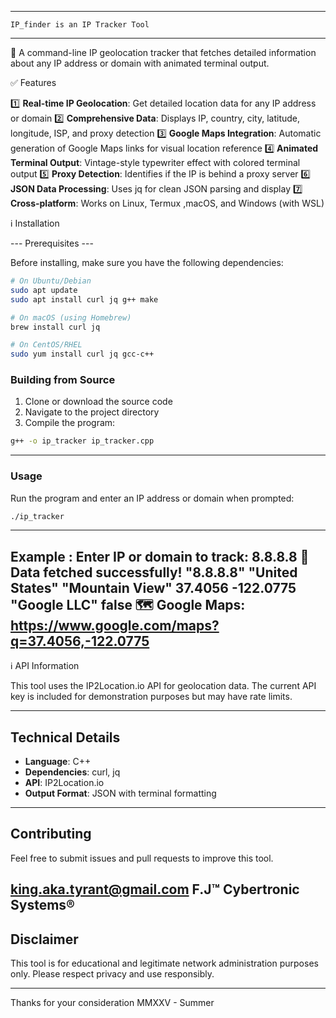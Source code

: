 ---------------------------------------
    IP_finder is an IP Tracker Tool
---------------------------------------
📒 A command-line IP geolocation tracker that fetches detailed information about any IP address or domain with animated terminal output.

✅ Features

1️⃣ **Real-time IP Geolocation**: Get detailed location data for any IP address or domain
2️⃣ **Comprehensive Data**: Displays IP, country, city, latitude, longitude, ISP, and proxy detection
3️⃣ **Google Maps Integration**: Automatic generation of Google Maps links for visual location reference
4️⃣ **Animated Terminal Output**: Vintage-style typewriter effect with colored terminal output
5️⃣ **Proxy Detection**: Identifies if the IP is behind a proxy server
6️⃣ **JSON Data Processing**: Uses jq for clean JSON parsing and display
7️⃣ **Cross-platform**: Works on Linux, Termux ,macOS, and Windows (with WSL)

ℹ️ Installation

--- Prerequisites ---

Before installing, make sure you have the following dependencies:

```bash
# On Ubuntu/Debian
sudo apt update
sudo apt install curl jq g++ make

# On macOS (using Homebrew)
brew install curl jq

# On CentOS/RHEL
sudo yum install curl jq gcc-c++
```

### Building from Source

1. Clone or download the source code
2. Navigate to the project directory
3. Compile the program:

```bash
g++ -o ip_tracker ip_tracker.cpp
```
---------------------------------------
### Usage

Run the program and enter an IP address or domain when prompted:

```bash
./ip_tracker
```
---------------------------------------
Example : 
Enter IP or domain to track: 8.8.8.8
🎯 Data fetched successfully!
"8.8.8.8"
"United States"
"Mountain View"
37.4056
-122.0775
"Google LLC"
false
🗺️ Google Maps: https://www.google.com/maps?q=37.4056,-122.0775
---------------------------------------

ℹ️ API Information

This tool uses the IP2Location.io API for geolocation data. The current API key is included for demonstration purposes but may have rate limits.

---------------------------------------
## Technical Details

- **Language**: C++
- **Dependencies**: curl, jq
- **API**: IP2Location.io
- **Output Format**: JSON with terminal formatting
---------------------------------------

## Contributing

Feel free to submit issues and pull requests to improve this tool.

king.aka.tyrant@gmail.com
F.J™ Cybertronic Systems® 
---------------------------------------
## Disclaimer

This tool is for educational and legitimate network administration purposes only. Please respect privacy and use responsibly.

---------------------------------------
Thanks for your consideration 
MMXXV - Summer 
